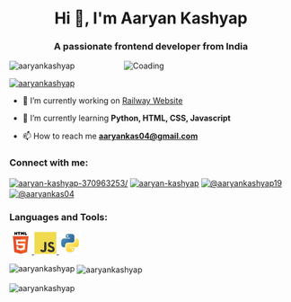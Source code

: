 <h1 align="center">Hi 👋, I'm Aaryan Kashyap</h1>
<h3 align="center">A passionate frontend developer from India</h3>
<img align="right"  src="https://media2.giphy.com/media/qgQUggAC3Pfv687qPC/giphy.gif?cid=790b761167523e16e4397a55994677637347a510bab05d08&rid=giphy.gif&ct=g" alt="Coading" width="300">

<p align="left"> <img src="https://komarev.com/ghpvc/?username=aaryankashyap&label=Profile%20views&color=0e75b6&style=flat" alt="aaryankashyap" /> </p>

<p align="left"> <a href="https://github.com/ryo-ma/github-profile-trophy"><img src="https://github-profile-trophy.vercel.app/?username=aaryankashyap" alt="aaryankashyap" /></a> </p>

- 🔭 I’m currently working on [Railway Website](https://aaryankashyap.github.io/Railway.github.io/)

- 🌱 I’m currently learning **Python, HTML, CSS, Javascript**

- 📫 How to reach me **aaryankas04@gmail.com**

<h3 align="left">Connect with me:</h3>
<p align="left">
<a href="https://linkedin.com/in/aaryan-kashyap-370963253/" target="blank"><img align="center" src="https://raw.githubusercontent.com/rahuldkjain/github-profile-readme-generator/master/src/images/icons/Social/linked-in-alt.svg" alt="aaryan-kashyap-370963253/" height="30" width="40" /></a>
<a href="https://stackoverflow.com/users/aaryan-kashyap" target="blank"><img align="center" src="https://raw.githubusercontent.com/rahuldkjain/github-profile-readme-generator/master/src/images/icons/Social/stack-overflow.svg" alt="aaryan-kashyap" height="30" width="40" /></a>
<a href="https://www.hackerrank.com/@aaryankashyap19" target="blank"><img align="center" src="https://raw.githubusercontent.com/rahuldkjain/github-profile-readme-generator/master/src/images/icons/Social/hackerrank.svg" alt="@aaryankashyap19" height="30" width="40" /></a>
<a href="https://www.hackerearth.com/@aaryankas04" target="blank"><img align="center" src="https://raw.githubusercontent.com/rahuldkjain/github-profile-readme-generator/master/src/images/icons/Social/hackerearth.svg" alt="@aaryankas04" height="30" width="40" /></a>
</p>

<h3 align="left">Languages and Tools:</h3>
<p align="left"> <a href="https://www.w3.org/html/" target="_blank" rel="noreferrer"> <img src="https://raw.githubusercontent.com/devicons/devicon/master/icons/html5/html5-original-wordmark.svg" alt="html5" width="40" height="40"/> </a> <a href="https://developer.mozilla.org/en-US/docs/Web/JavaScript" target="_blank" rel="noreferrer"> <img src="https://raw.githubusercontent.com/devicons/devicon/master/icons/javascript/javascript-original.svg" alt="javascript" width="40" height="40"/> </a> <a href="https://www.python.org" target="_blank" rel="noreferrer"> <img src="https://raw.githubusercontent.com/devicons/devicon/master/icons/python/python-original.svg" alt="python" width="40" height="40"/> </a> </p>

<p><img align="left" src="https://github-readme-stats.vercel.app/api/top-langs?username=aaryankashyap&show_icons=true&locale=en&layout=compact" alt="aaryankashyap" /></p>

<p>&nbsp;<img align="center" src="https://github-readme-stats.vercel.app/api?username=aaryankashyap&show_icons=true&locale=en" alt="aaryankashyap" /></p>

<p><img align="center" src="https://github-readme-streak-stats.herokuapp.com/?user=aaryankashyap&" alt="aaryankashyap" /></p>
